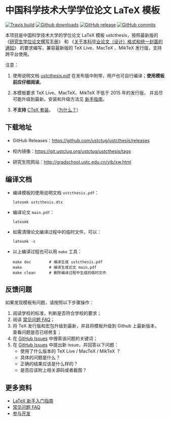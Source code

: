 # 中国科学技术大学学位论文 LaTeX 模板

[![Travis build](https://travis-ci.org/ustctug/ustcthesis.svg?branch=master)](https://travis-ci.org/ustctug/ustcthesis)
[![Github downloads](https://img.shields.io/github/downloads/ustctug/ustcthesis/total.svg)](https://github.com/ustctug/ustcthesis/releases)
[![GitHub release](https://img.shields.io/github/release/ustctug/ustcthesis/all.svg)](https://github.com/ustctug/ustcthesis/releases/latest)
[![GitHub commits](https://img.shields.io/github/commits-since/ustctug/ustcthesis/latest.svg)](https://github.com/ustctug/ustcthesis/commits/master)

本项目是中国科学技术大学的学位论文 LaTeX 模板 ustcthesis，按照最新版的
《[研究生学位论文撰写手册](http://gradschool.ustc.edu.cn/ylb/material/xw/wdxz/32.pdf)》
和
《[关于本科毕业论文（设计）格式和统一封面的通知](http://www.teach.ustc.edu.cn/document/doc-administration/4032.html)》
的要求编写，兼容最新版的 TeX Live、MacTeX 、MikTeX 发行版，支持跨平台使用。

注意：

1. 使用说明文档
[ustcthesis.pdf](https://github.com/ustctug/ustcthesis/releases/download/v3.0/ustcthesis.pdf)
在发布版中附带，用户也可自行编译；**使用模板前应仔细阅读**。

2. 本模板要求 TeX Live、MacTeX、MikTeX 不低于 2015 年的发行版，
并且尽可能升级到最新。安装和升级方法见
[新手指南](https://github.com/ustctug/ustcthesis/wiki/新手指南)。

3. **不支持** [CTeX 套装](http://www.ctex.org/CTeXDownload)。
（[为什么？](https://github.com/ustctug/ustcthesis/wiki/常见问题#3-模板支持用-ctex-套装编译吗)）


## 下载地址

- GitHub Releases：https://github.com/ustctug/ustcthesis/releases

- 校内镜像：https://git.ustclug.org/ustctug/ustcthesis/tags

- 研究生院网站：http://gradschool.ustc.edu.cn/ylb/xw.html


## 编译文档

- 编译模板的使用说明文档 `ustcthesis.pdf`：
   ```
   latexmk ustcthesis.dtx
   ```
- 编译论文 `main.pdf`：
   ```
   latexmk
   ```
- 如需清理论文编译过程中的临时文件，可以：
   ```
   latexmk -c
   ```

- 以上编译过程也可以用 `make` 工具：
   ```
   make doc        # 编译生成 ustcthesis.pdf
   make            # 编译生成论文 main.pdf
   make clean      # 删除编译过程中生成的临时文件
   ```

## 反馈问题

如果发现模板有问题，请按照以下步骤操作：

1. 阅读学校的标准，判断是否符合学校的要求；
2. 阅读 [常见问题 FAQ](https://github.com/ustctug/ustcthesis/wiki/常见问题)；
3. 将 TeX 发行版和宏包升级到最新，并且将模板升级到 Github 上最新版本，
查看问题是否已经修复；
4. 在 [GitHub Issues](https://github.com/ustctug/ustcthesis/issues)
中搜索该问题的关键词；
5. 在 [GitHub Issues](https://github.com/ustctug/ustcthesis/issues)
中提出新 issue，并回答以下问题：
    - 使用了什么版本的 TeX Live / MacTeX / MikTeX ？
    - 具体的问题是什么？
    - 正确的结果应该是什么样的？
    - 是否应该附上相关源码或者截图？


## 更多资料

- [LaTeX 新手入门指南](https://github.com/ustctug/ustcthesis/wiki/新手指南)
- [常见问题 FAQ](https://github.com/ustctug/ustcthesis/wiki/常见问题)
- [参与开发](https://github.com/ustctug/ustcthesis/wiki/参与开发)
